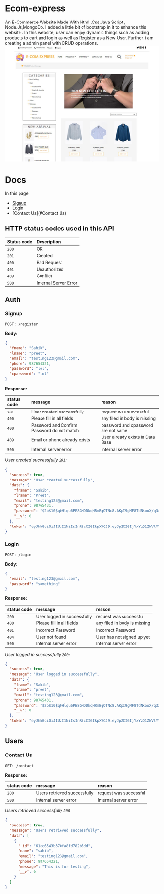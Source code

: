 # Ecom-express

An E-Commerce Website Made With Html ,Css,Java Script , Node.Js,MongoDb.
I added a little bit of bootstrap in it to enhance this website .
In this website, user can enjoy dynamic things such as adding products to cart and
login as well as Register as a New User. Further, i am creating a admin panel with CRUD
operations.
![](/static/images/main.jpg)

# Docs

In this page

- [Signup](#signup)
- [Login](#login)
- [Contact Us](#Contact Us)
<!-- -   [Update calling status of users](#update-calling-status) -->

## HTTP status codes used in this API

| Status code | Description           |
| :---------- | :-------------------- |
| `200`       | OK                    |
| `201`       | Created               |
| `400`       | Bad Request           |
| `401`       | Unauthorized          |
| `409`       | Conflict              |
| `500`       | Internal Server Error |

<!-- **⚠️ Api key must be there in `x-api-key` header in every request.**

_invalid api key response_

```json
{
	"success": false,
	"message": "Invalid API key",
	"data": {}
}
``` -->

## Auth

### Signup

```http
POST: /register
```

**Body:**

```json
{
  "fname": "Sahib",
  "lname": "preet",
  "email": "testing123@gmail.com",
  "phone": 987654321,
  "password": "lol",
  "cpassword": "lol"
}
```

**Response:**

| status code | message                                    | reason                              |
| :---------- | :----------------------------------------- | :---------------------------------- |
| `201`       | User created successfully                  | request was successful              |
| `400`       | Please fill in all fields                  | any filed in body is missing        |
| `400`       | Password and Confirm Password do not match | password and cpassword are not same |
| `409 `      | Email or phone already exists              | User already exists in Data Base    |
| `500 `      | Internal server error                      | Internal server error               |

_User created successfully `201`:_

```json
{
  "success": true,
  "message": "User created successfully",
  "data": {
    "fname": "Sahib",
    "lname": "Preet",
    "email": "testing123@gmail.com",
    "phone": 98765431,
    "password": "$2b$10$q0Hlqu6PE8GMDDkqHRmBgOTNc8.AKpI9gMF8TdNkooX/q3x16CQdq",
    "__v": 0
  },
  "token": "eyJhbGciOiJIUzI1NiIsInR5cCI6IkpXVCJ9.eyJpZCI6IjYxYzQ1ZWVlYTA2OTQ2OGYxMmMwNzhhYSIsImlhdCI6MTY0MDI1OTMxMH0.wrLOMeEzUDunR5ladDrggHnSrQvcuzjxYnSiNXAk3kM"
}
```

### Login

```http
POST: /login
```

**Body:**

```json
{
  "email": "testing123@gmail.com",
  "password": "something"
}
```

**Response:**

| status code | message                     | reason                       |
| :---------- | :-------------------------- | :--------------------------- |
| `200`       | User logged in successfully | request was successful       |
| `400`       | Please fill in all fields   | any filed in body is missing |
| `401`       | Incorrect Password          | Incorrect Password           |
| `404 `      | User not found              | User has not signed up yet   |
| `500 `      | Internal server error       | Internal server error        |

_User logged in successfully `200`:_

```json
{
  "success": true,
  "message": "User logged in successfully",
  "data": {
    "fname": "Sahib",
    "lname": "preet",
    "email": "testing123@gmail.com",
    "phone": 98765431,
    "password": "$2b$10$q0Hlqu6PE8GMDDkqHRmBgOTNc8.AKpI9gMF8TdNkooX/q3x16CQdq",
    "__v": 0
  },
  "token": "eyJhbGciOiJIUzI1NiIsInR5cCI6IkpXVCJ9.eyJpZCI6IjYxYzQ1ZWVlYTA2OTQ2OGYxMmMwNzhhYSIsImlhdCI6MTY0MDI2MDg2MH0.-0N2tYca6cnU-_tY_-wDwYX2iVTmkf-3_dsgY3lLDb4"
}
```

## Users

### Contact Us

```http
GET: /contact
```

**Response:**

| status code | message                      | reason                 |
| :---------- | :--------------------------- | :--------------------- |
| `200`       | Users retrieved successfully | request was successful |
| `500 `      | Internal server error        | Internal server error  |

_Users retrieved successfully `200`_

```json
{
  "success": true,
  "message": "Users retrieved successfully",
  "data": [
    {
      "_id": "61cc6543b370fa8fd782b5dd",
      "name": "sahib",
      "email": "testing123@gmail.com",
      "phone": 987654321,
      "message": "This is for testing",
      "__v": 0
    }
  ]
}
```
